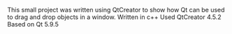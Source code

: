 This small project was written using QtCreator to show how Qt can be used to 
drag and drop objects in a window.
Written in c++
Used QtCreator 4.5.2
	Based on Qt 5.9.5
